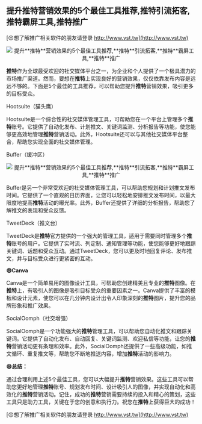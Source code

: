 ## **提升**推特**营销效果的5个最佳工具推荐,**推特**引流拓客,**推特**霸屏工具,**推特**推广**

[😍想了解推广相关软件的朋友请登录 http://www.vst.tw](http://www.vst.tw)

 <center><img src="https://vst.tw/MP4/tuiguang/png/5.png" alt="提升**推特**营销效果的5个最佳工具推荐,**推特**引流拓客,**推特**霸屏工具,**推特**推广"></center>

**推特**作为全球最受欢迎的社交媒体平台之一，为企业和个人提供了一个极具潜力的市场推广渠道。然而，要想在**推特**上实现良好的营销效果，仅仅依靠发布内容是远远不够的。下面是5个最佳的工具推荐，可以帮助您提升**推特**营销效果，吸引更多的目标受众。

Hootsuite（猫头鹰）

Hootsuite是一个综合性的社交媒体管理工具，可帮助您在一个平台上管理多个**推特**账号。它提供了自动化发布、计划推文、关键词监测、分析报告等功能，使您能够更高效地管理**推特**营销活动。此外，Hootsuite还可以与其他社交媒体平台整合，帮助您实现全面的社交媒体管理。

Buffer（缓冲区）

 <center><img src="https://vst.tw/MP4/tuiguang/png/1.png" alt="提升**推特**营销效果的5个最佳工具推荐,**推特**引流拓客,**推特**霸屏工具,**推特**推广"></center>

Buffer是另一个非常受欢迎的社交媒体管理工具，可以帮助您规划和计划推文发布时间。它提供了一个直观的日历界面，让您可以轻松地安排推文发布时间，以最大限度地提高**推特**活动的曝光率。此外，Buffer还提供了详细的分析报告，帮助您了解推文的表现和受众反馈。

TweetDeck（推文台）

TweetDeck是**推特**官方提供的一个强大的管理工具，适用于需要同时管理多个**推特**账号的用户。它提供了实时流、列定制、通知管理等功能，使您能够更好地跟踪关键词、话题和受众互动。通过TweetDeck，您可以更及时地回复评论、发布推文，并与目标受众进行更紧密的互动。

**😄Canva**

Canva是一个简单易用的图像设计工具，可帮助您创建精美且专业的**推特**图像。在**推特**上，有吸引人的图像是吸引目标受众的重要因素之一。Canva提供了丰富的模板和设计元素，使您可以在几分钟内设计出令人印象深刻的**推特**图片，提升您的品牌形象和推广效果。

SocialOomph（社交增强）

SocialOomph是一个功能强大的**推特**管理工具，可以帮助您自动化推文和跟踪关键词。它提供了自动化发布、自动回复、关键词监测、欢迎私信等功能，让您的**推特**营销活动更有条理和效率。此外，SocialOomph还提供了一些高级功能，如推文循环、重复推文等，帮助您不断地推送内容，增加**推特**活动的影响力。

**😄总结：**

通过合理利用上述5个最佳工具，您可以大幅提升**推特**营销效果。这些工具可以帮助您更好地管理**推特**账号、规划发布时间、设计吸引人的图像，并实现自动化和高效化的**推特**营销活动。记住，成功的**推特**营销需要持续的投入和精心的策划，这些工具只是助力工具，关键在于您的创意和执行力。祝您在**推特**上获得巨大的成功！

[😍想了解推广相关软件的朋友请登录 http://www.vst.tw](http://www.vst.tw)



